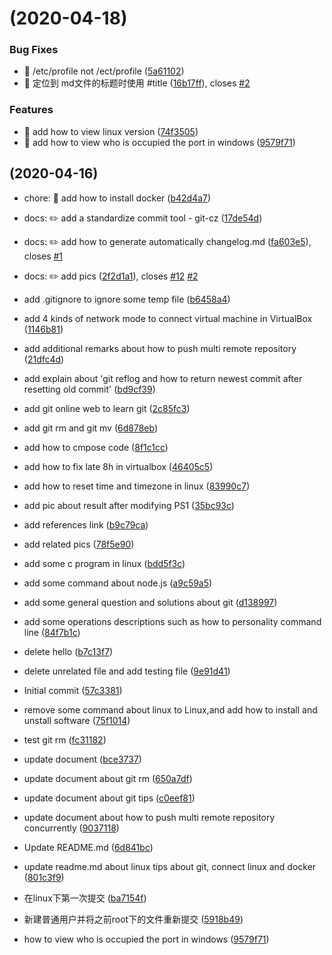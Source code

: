 #  (2020-04-18)


### Bug Fixes

* 🐛 /etc/profile not /ect/profile ([5a61102](https://github.com/Komari-Koshigaya/general-command/commit/5a611029bb53bbd07719d274068f74fd26ec29fa))
* 🐛 定位到 md文件的标题时使用 #title ([16b17ff](https://github.com/Komari-Koshigaya/general-command/commit/16b17ff691be905d4a08ece461f61475feb82eda)), closes [#2](https://github.com/Komari-Koshigaya/general-command/issues/2)


### Features

* 🎸 add how to view linux version ([74f3505](https://github.com/Komari-Koshigaya/general-command/commit/74f35054448897723471615656a9d080ce673569))
* 🎸 add how to view who is occupied the port in windows ([9579f71](https://github.com/Komari-Koshigaya/general-command/commit/9579f7167cc4dd6285b327552c9603ae2478835c))



##  (2020-04-16)

* chore: 🤖 add how to install docker ([b42d4a7](https://github.com/Komari-Koshigaya/general-command/commit/b42d4a7))
* docs: ✏️ add a standardize commit tool - git-cz ([17de54d](https://github.com/Komari-Koshigaya/general-command/commit/17de54d))
* docs: ✏️ add how to generate automatically changelog.md ([fa603e5](https://github.com/Komari-Koshigaya/general-command/commit/fa603e5)), closes [#1](https://github.com/Komari-Koshigaya/general-command/issues/1)
* docs: ✏️ add pics ([2f2d1a1](https://github.com/Komari-Koshigaya/general-command/commit/2f2d1a1)), closes [#12](https://github.com/Komari-Koshigaya/general-command/issues/12) [#2](https://github.com/Komari-Koshigaya/general-command/issues/2)
* add .gitignore to ignore some temp file ([b6458a4](https://github.com/Komari-Koshigaya/general-command/commit/b6458a4))
* add 4 kinds of network mode to connect virtual machine in VirtualBox ([1146b81](https://github.com/Komari-Koshigaya/general-command/commit/1146b81))
* add additional remarks about how to push multi remote repository ([21dfc4d](https://github.com/Komari-Koshigaya/general-command/commit/21dfc4d))
* add explain about 'git reflog and how to return newest commit after resetting old commit' ([bd9cf39](https://github.com/Komari-Koshigaya/general-command/commit/bd9cf39))
* add git online web to learn git ([2c85fc3](https://github.com/Komari-Koshigaya/general-command/commit/2c85fc3))
* add git rm and git mv ([6d878eb](https://github.com/Komari-Koshigaya/general-command/commit/6d878eb))
* add how to cmpose code ([8f1c1cc](https://github.com/Komari-Koshigaya/general-command/commit/8f1c1cc))
* add how to fix late 8h in virtualbox ([46405c5](https://github.com/Komari-Koshigaya/general-command/commit/46405c5))
* add how to reset time and timezone in linux ([83990c7](https://github.com/Komari-Koshigaya/general-command/commit/83990c7))
* add pic about result after modifying PS1 ([35bc93c](https://github.com/Komari-Koshigaya/general-command/commit/35bc93c))
* add references link ([b9c79ca](https://github.com/Komari-Koshigaya/general-command/commit/b9c79ca))
* add related pics ([78f5e90](https://github.com/Komari-Koshigaya/general-command/commit/78f5e90))
* add some c program in linux ([bdd5f3c](https://github.com/Komari-Koshigaya/general-command/commit/bdd5f3c))
* add some command about node.js ([a9c59a5](https://github.com/Komari-Koshigaya/general-command/commit/a9c59a5))
* add some general question and solutions about git ([d138997](https://github.com/Komari-Koshigaya/general-command/commit/d138997))
* add some operations descriptions such as how to personality command line ([84f7b1c](https://github.com/Komari-Koshigaya/general-command/commit/84f7b1c))
* delete hello ([b7c13f7](https://github.com/Komari-Koshigaya/general-command/commit/b7c13f7))
* delete unrelated file and add testing file ([9e91d41](https://github.com/Komari-Koshigaya/general-command/commit/9e91d41))
* Initial commit ([57c3381](https://github.com/Komari-Koshigaya/general-command/commit/57c3381))
* remove some command about linux to Linux,and add how to install and unstall software ([75f1014](https://github.com/Komari-Koshigaya/general-command/commit/75f1014))
* test git rm ([fc31182](https://github.com/Komari-Koshigaya/general-command/commit/fc31182))
* update document ([bce3737](https://github.com/Komari-Koshigaya/general-command/commit/bce3737))
* update document about git rm ([650a7df](https://github.com/Komari-Koshigaya/general-command/commit/650a7df))
* update document about git tips ([c0eef81](https://github.com/Komari-Koshigaya/general-command/commit/c0eef81))
* update document about how to push multi remote repository concurrently ([9037118](https://github.com/Komari-Koshigaya/general-command/commit/9037118))
* Update README.md ([6d841bc](https://github.com/Komari-Koshigaya/general-command/commit/6d841bc))
* update readme.md about linux tips about git, connect linux and docker ([801c3f9](https://github.com/Komari-Koshigaya/general-command/commit/801c3f9))
* 在linux下第一次提交 ([ba7154f](https://github.com/Komari-Koshigaya/general-command/commit/ba7154f))
* 新建普通用户并将之前root下的文件重新提交 ([5918b49](https://github.com/Komari-Koshigaya/general-command/commit/5918b49))

* how to view who is occupied the port in windows ([9579f71](https://github.com/Komari-Koshigaya/general-command/commit/9579f7167cc4dd6285b327552c9603ae2478835c))
